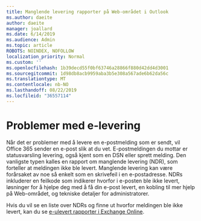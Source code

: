 ```yaml
---
title: Manglende levering rapporter på Web-området i Outlook
ms.author: daeite
author: daeite
manager: joallard
ms.date: 6/14/2019
ms.audience: Admin
ms.topic: article
ROBOTS: NOINDEX, NOFOLLOW
localization_priority: Normal
ms.custom: ''
ms.openlocfilehash: 1b39decd55f0bf63746a28866f880d42dd4d3001
ms.sourcegitcommit: 1d98db8acb9959aba3b5e308a567ade6b62da56c
ms.translationtype: MT
ms.contentlocale: nb-NO
ms.lasthandoff: 08/22/2019
ms.locfileid: "36557114"
---
```

# <a name="issues-with-email-delivery"></a>Problemer med e-levering

Når det er problemer med å levere en e-postmelding som er sendt, vil Office 365 sender en e-post slik at du vet. E-postmeldingen du mottar er statusvarsling levering, også kjent som en DSN eller sprett melding. Den vanligste typen kalles en rapport om manglende levering (NDR), som forteller at meldingen ikke ble levert. Manglende levering kan være forårsaket av noe så enkelt som en skrivefeil i en e-postadresse. NDRs inkluderer en feilkode som indikerer hvorfor i e-posten ble ikke levert, løsninger for å hjelpe deg med å få din e-post levert, en kobling til mer hjelp på Web-området, og tekniske detaljer for administratorer.

Hvis du vil se en liste over NDRs og finne ut hvorfor meldingen ble ikke levert, kan du se [e-ulevert rapporter i Exchange Online](https://docs.microsoft.com/exchange/mail-flow-best-practices/non-delivery-reports-in-exchange-online/non-delivery-reports-in-exchange-online).